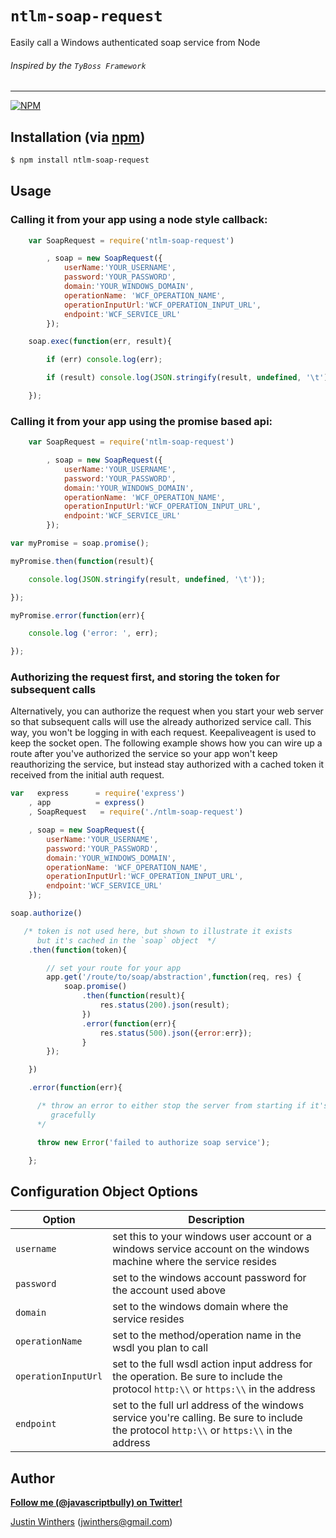 # `ntlm-soap-request`

Easily call a Windows authenticated soap service from Node

###### Inspired by the `TyBoss Framework`

---

[![NPM](https://nodei.co/npm/ntlm-soap-request.png?downloads=true&stars=true)](https://nodei.co/npm/ntlm-soap-request/)

## Installation (via [npm](https://npmjs.org/package/ntlm-soap-request))

```bash
$ npm install ntlm-soap-request
```

## Usage

### Calling it from your app using a node style callback:

````javascript
    var SoapRequest = require('ntlm-soap-request')

        , soap = new SoapRequest({
            userName:'YOUR_USERNAME',
            password:'YOUR_PASSWORD',
            domain:'YOUR_WINDOWS_DOMAIN',
            operationName: 'WCF_OPERATION_NAME',
            operationInputUrl:'WCF_OPERATION_INPUT_URL',
            endpoint:'WCF_SERVICE_URL'
        });

    soap.exec(function(err, result){

        if (err) console.log(err);

        if (result) console.log(JSON.stringify(result, undefined, '\t'));

    });
````

### Calling it from your app using the promise based api:

````javascript
    var SoapRequest = require('ntlm-soap-request')

        , soap = new SoapRequest({
            userName:'YOUR_USERNAME',
            password:'YOUR_PASSWORD',
            domain:'YOUR_WINDOWS_DOMAIN',
            operationName: 'WCF_OPERATION_NAME',
            operationInputUrl:'WCF_OPERATION_INPUT_URL',
            endpoint:'WCF_SERVICE_URL'
        });

var myPromise = soap.promise();

myPromise.then(function(result){

    console.log(JSON.stringify(result, undefined, '\t'));

});

myPromise.error(function(err){

    console.log ('error: ', err);

});
````

### Authorizing the request first, and storing the token for subsequent calls

Alternatively, you can authorize the request when you start your web server so that subsequent calls
will use the already authorized service call.  This way, you won't be logging in with each request.
Keepaliveagent is used to keep the socket open.  The following example shows how you can wire up a
route after you've authorized the service so your app won't keep reauthorizing the service, but instead
stay authorized with a cached token it received from the initial auth request.

````javascript
var   express      = require('express')
    , app          = express()
    , SoapRequest   = require('./ntlm-soap-request')

    , soap = new SoapRequest({
        userName:'YOUR_USERNAME',
        password:'YOUR_PASSWORD',
        domain:'YOUR_WINDOWS_DOMAIN',
        operationName: 'WCF_OPERATION_NAME',
        operationInputUrl:'WCF_OPERATION_INPUT_URL',
        endpoint:'WCF_SERVICE_URL'
    });

soap.authorize()

   /* token is not used here, but shown to illustrate it exists
      but it's cached in the `soap` object  */
    .then(function(token){

        // set your route for your app
        app.get('/route/to/soap/abstraction',function(req, res) {
            soap.promise()
                .then(function(result){
                    res.status(200).json(result);
                })
                .error(function(err){
                    res.status(500).json({error:err});
                }
        });

    })

    .error(function(err){

      /* throw an error to either stop the server from starting if it's severe enough or handle the error
         gracefully
      */

      throw new Error('failed to authorize soap service');

    };
````

## Configuration Object Options

| Option | Description
| --- | ---
| `username` | set this to your windows user account or a windows service account on the windows machine where the service resides
| `password` | set to the windows account password for the account used above
| `domain` | set to the windows domain where the service resides
| `operationName` | set to the method/operation name in the wsdl you plan to call
| `operationInputUrl` | set to the full wsdl action input address for the operation.  Be sure to include the protocol `http:\\` or `https:\\` in the address
| `endpoint` | set to the full url address of the windows service you're calling.  Be sure to include the protocol `http:\\` or `https:\\` in the address


## Author

**[Follow me (@javascriptbully) on Twitter!](https://twitter.com/intent/user?screen_name=javascriptbully)**

[Justin Winthers](https://github.com/JustinWinthers) ([jwinthers@gmail.com](mailto:jwinthers@gmail.com))